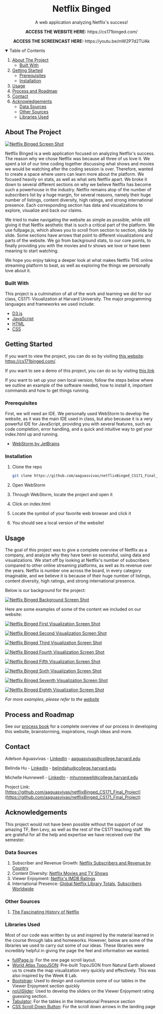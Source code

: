 <!-- PROJECT LOGO -->
<br />
<p align="center">
  <h1 align="center">Netflix Binged</h1>

  <p align="center">
    A web application analyzing Netflix's success!
  </p>
  <p align="center">
    <strong>ACCESS THE WEBSITE HERE:</strong> https://cs171binged.com/
  </p>
  <p align="center">
    <strong>ACCESS THE SCREENCAST HERE:</strong> https://youtu.be/mW2P7d2TUAk 
  </p>
</p>

<!-- TABLE OF CONTENTS -->
<details open="open">
  <summary>Table of Contents</summary>
  <ol>
    <li>
      <a href="#about-the-project">About The Project</a>
      <ul>
        <li><a href="#built-with">Built With</a></li>
      </ul>
    </li>
    <li>
      <a href="#getting-started">Getting Started</a>
      <ul>
        <li><a href="#prerequisites">Prerequisites</a></li>
        <li><a href="#installation">Installation</a></li>
      </ul>
    </li>
    <li><a href="#usage">Usage</a></li>
    <li><a href="#roadmap">Process and Roadmap</a></li>
    <li><a href="#contact">Contact</a></li>
    <li>
    <a href="#acknowledgements">Acknowledgements</a>
      <ul>
        <li><a href="#data-sources">Data Sources</a></li>
        <li><a href="#other-sources">Other Sources</a></li>
        <li><a href="#libraries-used">Libraries Used</a></li>
      </ul>
    </li> 
  </ol>
</details>

<!-- ABOUT THE PROJECT -->

## About The Project

[![Netflix Binged Screen Shot][binged-screenshot]](https://cs171binged.com/)

Netflix Binged is a web application focused on analyzing Netflix's success. The reason why we chose Netflix was because all three of us love it. We spent a lot of our time coding together discussing what shows and movies we would be watching after the coding session is over. Therefore, wanted to create a space where users can learn more about the platform. We focused heavily on stats, as well as what sets Netflix apart. We broke it down to several different sections on why we believe Netflix has become such a powerhouse in the industry. Netflix remains atop of the number of subscribers list by a huge margin, for several reasons, namely their huge number of listings, content diversity, high ratings, and strong international presence. Each corresponding section has data and visualizations to explore, visualize and back our claims.

We tried to make navigating the website as simple as possible, while still giving it that Netflix aesthetic that is such a critical part of the platform. We use fullpage.js, which allows you to scroll from section to section, slide by slide. Some sections have arrows that point to different visualizations and parts of the website. We go from background stats, to our core points, to finally providing you with the movies and tv shows we love or have been meaning to start watching.

We hope you enjoy taking a deeper look at what makes Netflix THE online streaming platform to beat, as well as exploring the things we personally love about it.

### Built With

This project is a culmination of all of the work and learning we did for our class, CS171: Visualization at Harvard University. The major programming languages and frameworks we used include:

- [D3.js](https://d3js.org/)
- [JavaScript](https://www.javascript.com/)
- [HTML](https://developer.mozilla.org/en-US/docs/Web/HTML)
- [CSS](https://developer.mozilla.org/en-US/docs/Web/CSS)

<!-- GETTING STARTED -->

## Getting Started

If you want to view the project, you can do so by visiting [this website](https://cs171binged.com/): https://cs171binged.com/.

If you want to see a demo of this project, you can do so by visiting [this link](https://youtu.be/mW2P7d2TUAk)

If you want to set up your own local version, follow the steps below where we outline an example of the software needed, how to install it, important commands and how to get things running.

### Prerequisites

First, we will need an IDE. We personally used WebStorm to develop the website, as it was the main IDE used in class, but also because it is a very powerful IDE for JavaScript, providing you with several features, such as code completion, error handling, and a quick and intuitive way to get your index.html up and running.

- [WebStorm by JetBrains](https://www.jetbrains.com/webstorm/)

### Installation

1. Clone the repo
   ```sh
   git clone https://github.com/aaguasvivas/netflixBinged_CS171_Final_Project.git
   ```
2. Open WebStorm

3. Through WebStorm, locate the project and open it

4. Click on index.html

5. Locate the symbol of your favorite web browser and click it

6. You should see a local version of the website!

<!-- USAGE EXAMPLES -->

## Usage

The goal of this project was to give a complete overview of Netflix as a company, and analyze why they have been so sucessful, using data and visualizations. We start off by looking at Netflix's number of subscribers compared to other online streaming platforms, as well as its revenue over the years. Netflix is number one across the board, in every category imaginable, and we believe it is because of their huge number of listings, content diversity, high ratings, and strong international presence.

Below is our background for the project:

[![Netflix Binged Background Screen Shot][background-screenshot]](https://cs171binged.com/)

Here are some examples of some of the content we included on our website:

[![Netflix Binged First Visualization Screen Shot][first-visualization-screenshot]](https://cs171binged.com/)

[![Netflix Binged Second Visualization Screen Shot][second-visualization-screenshot]](https://cs171binged.com/)

[![Netflix Binged Third Visualization Screen Shot][third-visualization-screenshot]](https://cs171binged.com/)

[![Netflix Binged Fourth Visualization Screen Shot][fourth-visualization-screenshot]](https://cs171binged.com/)

[![Netflix Binged Fifth Visualization Screen Shot][fifth-visualization-screenshot]](https://cs171binged.com/)

[![Netflix Binged Sixth Visualization Screen Shot][sixth-visualization-screenshot]](https://cs171binged.com/)

[![Netflix Binged Seventh Visualization Screen Shot][seventh-visualization-screenshot]](https://cs171binged.com/)

[![Netflix Binged Eighth Visualization Screen Shot][eighth-visualization-screenshot]](https://cs171binged.com/)

_For more examples, please refer to the [website](https://cs171binged.com/)_

<!-- ROADMAP -->

## Process and Roadmap

See our [process book](https://docs.google.com/document/d/1OttblJyIrcRFK_hVJbnrpJ0W-cRbauX8_-p-TUS5f78/edit?usp=sharing) for a complete overview of our process in developing this website, brainstorming, inspirations, rough ideas and more.

<!-- CONTACT -->

## Contact

Adelson Aguasvivas - [LinkedIn](https://www.linkedin.com/in/aaguasvivas/) - aaguasvivas@college.harvard.edu

Belinda Hu - [LinkedIn](https://www.linkedin.com/in/belinda-hu-2021/) - belindahu@college.harvard.edu

Michelle Hunnewell - [LinkedIn](https://www.linkedin.com/in/mhunnewell/) - mhunnewell@college.harvard.edu

Project Link: [https://github.com/aaguasvivas/netflixBinged_CS171_Final_Project](https://github.com/aaguasvivas/netflixBinged_CS171_Final_Project)

<!-- ACKNOWLEDGEMENTS -->

## Acknowledgements

This project would not have been possible without the support of our amazing TF, Ben Levy, as well as the rest of the CS171 teaching staff. We are grateful for all the help and expertise we have received over the semester.

### Data Sources

1. Subscriber and Revenue Growth: [Netflix Subscribers and Revenue by Country](https://www.kaggle.com/pariaagharabi/netflix2020)
2. Content Diversity: [Netflix Movies and TV Shows](https://www.kaggle.com/shivamb/netflix-shows)
3. Viewer Enjoyment: [Netflix's IMDB Ratings](https://www.kaggle.com/sarahjeeeze/imdbfile)
4. International Presence: [Global Netflix Library Totals](https://www.finder.com/global-netflix-library-totals), [Subscribers Worldwide](https://www.statista.com/statistics/250934/quarterly-number-of-netflix-streaming-subscribers-worldwide/#:~:text=How%20many%20paid%20subscribers%20does,Netflix's%20total%20global%20subscriber%20base)

### Other Sources

1. [The Fascinating History of Netflix](https://interestingengineering.com/the-fascinating-history-of-netflix)

### Libraries Used

Most of our code was written by us and inspired by the material learned in the course through labs and homeworks. However, below are some of the libraries we used to carry out some of our ideas. These libraries were incredibly helpful in giving the page the feel and information we wanted.

- [fullPage.js](https://github.com/alvarotrigo/fullPage.js/): For the one page scroll layout.
- [World Atlas TopoJSON](https://github.com/topojson/world-atlas): Pre-built TopoJSON from Natural Earth allowed us to create the map visualization very quickly and effectively. This was also inspired by the Week 8 Lab.
- [Bootstrap](https://getbootstrap.com/): Used to design and customize some of our tables in the Viewer Enjoyment section quickly
- [noUiSlider](https://refreshless.com/nouislider): Used to develop the sliders on the Viewer Enjoyment rating guessing section.
- [Tabulator](http://tabulator.info/): For the tables in the International Presence section
- [CSS Scroll Down Button](https://codepen.io/nxworld/pen/OyRrGy): For the scroll down arrows in the landing page

<!-- MARKDOWN LINKS & IMAGES -->
<!-- https://www.markdownguide.org/basic-syntax/#reference-style-links -->

[binged-screenshot]: img/intro_screenshot.png
[background-screenshot]: img/background_screenshot.png
[first-visualization-screenshot]: img/visualization_screenshot.png
[second-visualization-screenshot]: img/second_visualization_screenshot.png
[third-visualization-screenshot]: img/third_visualization_screenshot.png
[fourth-visualization-screenshot]: img/fourth_visualization_screenshot.png
[fifth-visualization-screenshot]: img/fifth_visualization_screenshot.png
[sixth-visualization-screenshot]: img/sixth_visualization_screenshot.png
[seventh-visualization-screenshot]: img/seventh_visualization_screenshot.png
[eighth-visualization-screenshot]: img/eighth_visualization_screenshot.png
